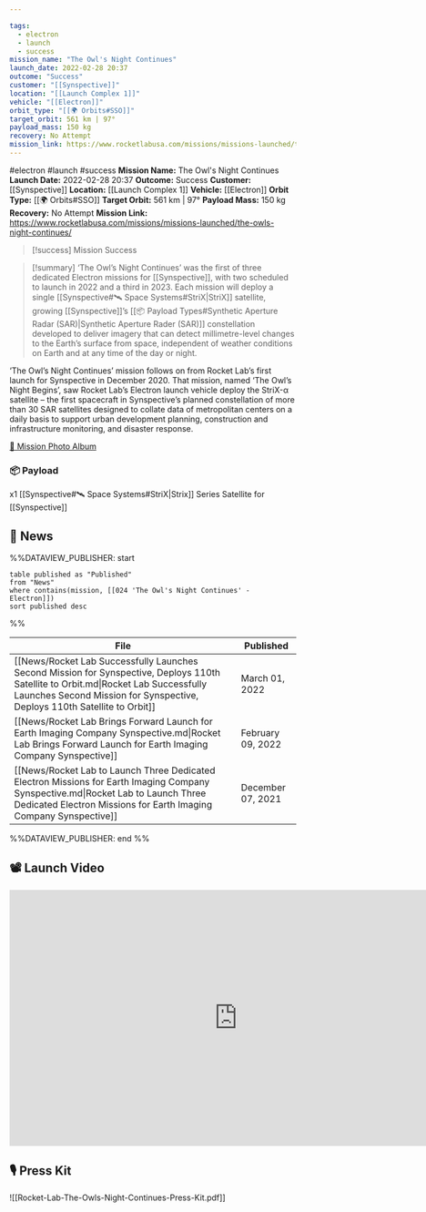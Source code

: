 ```yaml
---

tags:
  - electron
  - launch
  - success
mission_name: "The Owl's Night Continues"
launch_date: 2022-02-28 20:37
outcome: "Success"
customer: "[[Synspective]]"
location: "[[Launch Complex 1]]"
vehicle: "[[Electron]]"
orbit_type: "[[🌍 Orbits#SSO]]"
target_orbit: 561 km | 97°  
payload_mass: 150 kg
recovery: No Attempt
mission_link: https://www.rocketlabusa.com/missions/missions-launched/the-owls-night-continues/
---
```


#electron #launch #success
**Mission Name:** The Owl's Night Continues
**Launch Date:** 2022-02-28 20:37
**Outcome:** Success
**Customer:** [[Synspective]]
**Location:** [[Launch Complex 1]]
**Vehicle:** [[Electron]]
**Orbit Type:** [[🌍 Orbits#SSO]]
**Target Orbit:** 561 km | 97°
**Payload Mass:** 150 kg
**Recovery:** No Attempt
**Mission Link:** https://www.rocketlabusa.com/missions/missions-launched/the-owls-night-continues/

>[!success] Mission Success

>[!summary]
‘The Owl’s Night Continues’ was the first of three dedicated Electron missions for [[Synspective]], with two scheduled to launch in 2022 and a third in 2023. Each mission will deploy a single [[Synspective#🛰️ Space Systems#StriX|StriX]] satellite, growing [[Synspective]]’s [[📦 Payload Types#Synthetic Aperture Radar (SAR)|Synthetic Aperture Rader (SAR)]] constellation developed to deliver imagery that can detect millimetre-level changes to the Earth’s surface from space, independent of weather conditions on Earth and at any time of the day or night.
>
‘The Owl’s Night Continues’ mission follows on from Rocket Lab’s first launch for Synspective in December 2020. That mission, named ‘The Owl’s Night Begins’, saw Rocket Lab’s Electron launch vehicle deploy the StriX-α satellite – the first spacecraft in Synspective’s planned constellation of more than 30 SAR satellites designed to collate data of metropolitan centers on a daily basis to support urban development planning, construction and infrastructure monitoring, and disaster response.
>
[📸 Mission Photo Album](https://www.flickr.com/photos/rocketlab/albums/72177720301776244/)

### 📦 Payload

x1 [[Synspective#🛰️ Space Systems#StriX|Strix]] Series Satellite for [[Synspective]]

## 📰 News
%%DATAVIEW_PUBLISHER: start
```
table published as "Published"
from "News"
where contains(mission, [[024 'The Owl's Night Continues' - Electron]])
sort published desc
```
%%

| File                                                                                                                                                                                                             | Published         |
| ---------------------------------------------------------------------------------------------------------------------------------------------------------------------------------------------------------------- | ----------------- |
| [[News/Rocket Lab Successfully Launches Second Mission for Synspective, Deploys 110th Satellite to Orbit.md\|Rocket Lab Successfully Launches Second Mission for Synspective, Deploys 110th Satellite to Orbit]] | March 01, 2022    |
| [[News/Rocket Lab Brings Forward Launch for Earth Imaging Company Synspective.md\|Rocket Lab Brings Forward Launch for Earth Imaging Company Synspective]]                                                       | February 09, 2022 |
| [[News/Rocket Lab to Launch Three Dedicated Electron Missions for Earth Imaging Company Synspective.md\|Rocket Lab to Launch Three Dedicated Electron Missions for Earth Imaging Company Synspective]]           | December 07, 2021 |

%%DATAVIEW_PUBLISHER: end %%

## 📽️ Launch Video

<iframe width="800" height="450" src="https://www.youtube.com/embed/MjfNJjTyfKY" title="Rocket Lab&#39;s Electron - The Owl&#39;s Night Continues Mission" frameborder="0" allow="accelerometer; autoplay; clipboard-write; encrypted-media; gyroscope; picture-in-picture; web-share" referrerpolicy="strict-origin-when-cross-origin" allowfullscreen></iframe>     

## 🎙️ Press Kit

![[Rocket-Lab-The-Owls-Night-Continues-Press-Kit.pdf]]